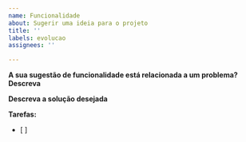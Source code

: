 ```yaml
---
name: Funcionalidade
about: Sugerir uma ideia para o projeto
title: ''
labels: evolucao
assignees: ''

---
```


**A sua sugestão de funcionalidade está relacionada a um problema? Descreva**

**Descreva a solução desejada**

**Tarefas:**
- [ ]
